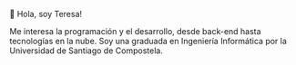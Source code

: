 👋 Hola, soy Teresa!
  
Me interesa la programación y el desarrollo, desde back-end hasta tecnologías en la nube. 
Soy una graduada en Ingeniería Informática por la Universidad de Santiago de Compostela.


